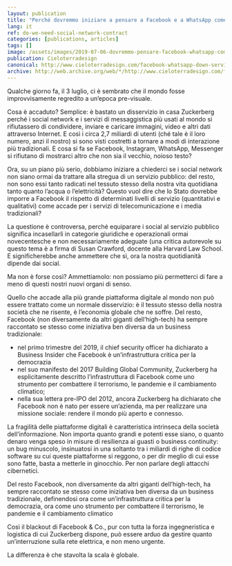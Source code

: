 ```yaml
---
layout: publication
title: "Perché dovremmo iniziare a pensare a Facebook e a WhatsApp come a un servizio pubblico"
lang: it
ref: do-we-need-social-network-contract
categories: [publications, articles]
tags: []
image: /assets/images/2019-07-06-dovremmo-pensare-facebook-whatsapp-come-servizio-pubblico.jpg
publication: Cieloterradesign
canonical: http://www.cieloterradesign.com/facebook-whatsapp-down-servizio-pubblico/
archive: http://web.archive.org/web/*/http://www.cieloterradesign.com/facebook-whatsapp-down-servizio-pubblico/
---
```


Qualche giorno fa, il 3 luglio, ci è sembrato che il mondo fosse improvvisamente regredito a un’epoca pre-visuale.

Cosa è accaduto? Semplice: è bastato un disservizio in casa Zuckerberg perché i social network e i servizi di messaggistica più usati al mondo si rifiutassero di condividere, inviare e caricare immagini, video e altri dati attraverso Internet. E così i circa 2,7 miliardi di utenti (ché tale è il loro numero, anzi il nostro) si sono visti costretti a tornare a modi di interazione più tradizionali. E cosa si fa se Facebook, Instagram, WhatsApp, Messenger si rifiutano di mostrarci altro che non sia il vecchio, noioso testo?

Ora, su un piano più serio, dobbiamo iniziare a chiederci se i social network non siano ormai da trattare alla stregua di un servizio pubblico: del resto, non sono essi tanto radicati nel tessuto stesso della nostra vita quotidiana tanto quanto l’acqua o l’elettricità? Questo vuol dire che lo Stato dovrebbe imporre a Facebook il rispetto di determinati livelli di servizio (quantitativi e qualitativi) come accade per i servizi di telecomunicazione e i media tradizionali?

La questione è controversa, perché equiparare i social al servizio pubblico significa incasellarli in categorie giuridiche e operazionali ormai novecentesche e non necessariamente adeguate (una critica autorevole su questo tema è a firma di Susan Crawford, docente alla Harvard Law School. E significherebbe anche ammettere che sì, ora la nostra quotidianità dipende dai social.

Ma non è forse così? Ammettiamolo: non possiamo più permetterci di fare a meno di questi nostri nuovi organi di senso.

Quello che accade alla più grande piattaforma digitale al mondo non può essere trattato come un normale disservizio: è il tessuto stesso della nostra società che ne risente, è l’economia globale che ne soffre. Del resto, Facebook (non diversamente da altri giganti dell’high-tech) ha sempre raccontato se stesso come iniziativa ben diversa da un business tradizionale:

* nel primo trimestre del 2019, il chief security officer ha dichiarato a Business Insider che Facebook è un’infrastruttura critica per la democrazia
* nel suo manifesto del 2017 Building Global Community, Zuckerberg ha esplicitamente descritto l’infrastruttura di Facebook come uno strumento per combattere il terrorismo, le pandemie e il cambiamento climatico;
* nella sua lettera pre-IPO del 2012, ancora Zuckerberg ha dichiarato che Facebook non è nato per essere un’azienda, ma per realizzare una missione sociale: rendere il mondo più aperto e connesso.

La fragilità delle piattaforme digitali è caratteristica intrinseca della società dell’informazione. Non importa quanto grandi e potenti esse siano, o quanto denaro venga speso in misure di resilienza ai guasti o business continuity: un bug minuscolo, insinuatosi in una soltanto tra i miliardi di righe di codice software su cui queste piattaforme si reggono, o per dir meglio di cui esse sono fatte, basta a metterle in ginocchio. Per non parlare degli attacchi cibernetici.

Del resto Facebook, non diversamente da altri giganti dell’high-tech, ha sempre raccontato se stesso come iniziativa ben diversa da un business tradizionale, definendosi ora come un’infrastruttura critica per la democrazia, ora come uno strumento per combattere il terrorismo, le pandemie e il cambiamento climatico

Così il blackout di Facebook & Co., pur con tutta la forza ingegneristica e logistica di cui Zuckerberg dispone, può essere arduo da gestire quanto un’interruzione sulla rete elettrica, e non meno urgente.

La differenza è che stavolta la scala è globale.
